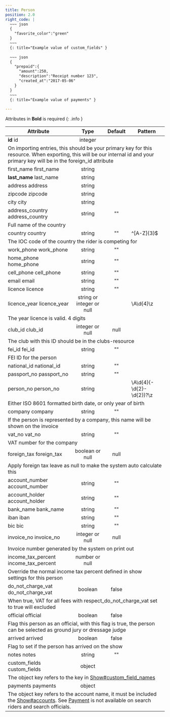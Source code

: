 ```yaml
---
title: Person
position: 2.0
right_code: |
  ~~~ json
  {
    "favorite_color":"green"
  }
  ~~~
  {: title="Example value of custom_fields" }
  
  ~~~ json
  {
    "prepaid":{
      "amount":250,
      "description":"Receipt number 123",
      "created_at":"2017-05-06"
    }
  }
  ~~~
  {: title="Example value of payments" }
  
---
```

Attributes in **Bold** is required
{: .info }
<table>
<thead>
<th>Attribute</th>
<th style="text-align: center">Type</th>
<th style="text-align: center">Default</th>
<th style="text-align: center">Pattern</th>
</thead>
<tbody>
<tr>
<td id="person_id">
<strong>id</strong>
<span class="searchable">id</span></td>
<td style="text-align: center">integer</td>
<td style="text-align: center"></td>
<td></td>
</tr>
<tr>
<td colspan="5">On importing entries, this should be your primary key for this resource. When exporting, this will be our internal id and your primary key will be in the foreign_id attribute</td>
</tr>
<tr>
<td id="person_first_name">
first_<wbr>name
<span class="searchable">first_name</span></td>
<td style="text-align: center">string</td>
<td style="text-align: center"></td>
<td></td>
</tr>
<tr>
<td id="person_last_name">
<strong>last_<wbr>name</strong>
<span class="searchable">last_name</span></td>
<td style="text-align: center">string</td>
<td style="text-align: center"></td>
<td></td>
</tr>
<tr>
<td id="person_address">
address
<span class="searchable">address</span></td>
<td style="text-align: center">string</td>
<td style="text-align: center"></td>
<td></td>
</tr>
<tr>
<td id="person_zipcode">
zipcode
<span class="searchable">zipcode</span></td>
<td style="text-align: center">string</td>
<td style="text-align: center"></td>
<td></td>
</tr>
<tr>
<td id="person_city">
city
<span class="searchable">city</span></td>
<td style="text-align: center">string</td>
<td style="text-align: center"></td>
<td></td>
</tr>
<tr>
<td id="person_address_country">
address_<wbr>country
<span class="searchable">address_country</span></td>
<td style="text-align: center">string</td>
<td style="text-align: center">""</td>
<td></td>
</tr>
<tr>
<td colspan="5">Full name of the country</td>
</tr>
<tr>
<td id="person_country">
country
<span class="searchable">country</span></td>
<td style="text-align: center">string</td>
<td style="text-align: center">""</td>
<td>^[A-Z]{3}$</td>
</tr>
<tr>
<td colspan="5">The IOC code of the country the rider is competing for</td>
</tr>
<tr>
<td id="person_work_phone">
work_<wbr>phone
<span class="searchable">work_phone</span></td>
<td style="text-align: center">string</td>
<td style="text-align: center">""</td>
<td></td>
</tr>
<tr>
<td id="person_home_phone">
home_<wbr>phone
<span class="searchable">home_phone</span></td>
<td style="text-align: center">string</td>
<td style="text-align: center">""</td>
<td></td>
</tr>
<tr>
<td id="person_cell_phone">
cell_<wbr>phone
<span class="searchable">cell_phone</span></td>
<td style="text-align: center">string</td>
<td style="text-align: center">""</td>
<td></td>
</tr>
<tr>
<td id="person_email">
email
<span class="searchable">email</span></td>
<td style="text-align: center">string</td>
<td style="text-align: center">""</td>
<td></td>
</tr>
<tr>
<td id="person_licence">
licence
<span class="searchable">licence</span></td>
<td style="text-align: center">string</td>
<td style="text-align: center">""</td>
<td></td>
</tr>
<tr>
<td id="person_licence_year">
licence_<wbr>year
<span class="searchable">licence_year</span></td>
<td style="text-align: center">string or integer or null</td>
<td style="text-align: center"></td>
<td>\A\d{4}\z</td>
</tr>
<tr>
<td colspan="5">The year licence is valid. 4 digits</td>
</tr>
<tr>
<td id="person_club_id">
club_<wbr>id
<span class="searchable">club_id</span></td>
<td style="text-align: center">integer or null</td>
<td style="text-align: center">null</td>
<td></td>
</tr>
<tr>
<td colspan="5">The club with this ID should be in the clubs-resource</td>
</tr>
<tr>
<td id="person_fei_id">
fei_<wbr>id
<span class="searchable">fei_id</span></td>
<td style="text-align: center">string</td>
<td style="text-align: center">""</td>
<td></td>
</tr>
<tr>
<td colspan="5">FEI ID for the person</td>
</tr>
<tr>
<td id="person_national_id">
national_<wbr>id
<span class="searchable">national_id</span></td>
<td style="text-align: center">string</td>
<td style="text-align: center">""</td>
<td></td>
</tr>
<tr>
<td id="person_passport_no">
passport_<wbr>no
<span class="searchable">passport_no</span></td>
<td style="text-align: center">string</td>
<td style="text-align: center">""</td>
<td></td>
</tr>
<tr>
<td id="person_person_no">
person_<wbr>no
<span class="searchable">person_no</span></td>
<td style="text-align: center">string</td>
<td style="text-align: center"></td>
<td>\A\d{4}(-\d{2}-\d{2})?\z</td>
</tr>
<tr>
<td colspan="5">Either ISO 8601 formatted birth date, or only year of birth</td>
</tr>
<tr>
<td id="person_company">
company
<span class="searchable">company</span></td>
<td style="text-align: center">string</td>
<td style="text-align: center">""</td>
<td></td>
</tr>
<tr>
<td colspan="5">If the person is represented by a company, this name will be shown on the invoice</td>
</tr>
<tr>
<td id="person_vat_no">
vat_<wbr>no
<span class="searchable">vat_no</span></td>
<td style="text-align: center">string</td>
<td style="text-align: center">""</td>
<td></td>
</tr>
<tr>
<td colspan="5">VAT number for the company</td>
</tr>
<tr>
<td id="person_foreign_tax">
foreign_<wbr>tax
<span class="searchable">foreign_tax</span></td>
<td style="text-align: center">boolean or null</td>
<td style="text-align: center">null</td>
<td></td>
</tr>
<tr>
<td colspan="5">Apply foreign tax leave as null to make the system auto calculate this</td>
</tr>
<tr>
<td id="person_account_number">
account_<wbr>number
<span class="searchable">account_number</span></td>
<td style="text-align: center">string</td>
<td style="text-align: center">""</td>
<td></td>
</tr>
<tr>
<td id="person_account_holder">
account_<wbr>holder
<span class="searchable">account_holder</span></td>
<td style="text-align: center">string</td>
<td style="text-align: center">""</td>
<td></td>
</tr>
<tr>
<td id="person_bank_name">
bank_<wbr>name
<span class="searchable">bank_name</span></td>
<td style="text-align: center">string</td>
<td style="text-align: center">""</td>
<td></td>
</tr>
<tr>
<td id="person_iban">
iban
<span class="searchable">iban</span></td>
<td style="text-align: center">string</td>
<td style="text-align: center">""</td>
<td></td>
</tr>
<tr>
<td id="person_bic">
bic
<span class="searchable">bic</span></td>
<td style="text-align: center">string</td>
<td style="text-align: center">""</td>
<td></td>
</tr>
<tr>
<td id="person_invoice_no">
invoice_<wbr>no
<span class="searchable">invoice_no</span></td>
<td style="text-align: center">integer or null</td>
<td style="text-align: center">null</td>
<td></td>
</tr>
<tr>
<td colspan="5">Invoice number generated by the system on print out</td>
</tr>
<tr>
<td id="person_income_tax_percent">
income_<wbr>tax_<wbr>percent
<span class="searchable">income_tax_percent</span></td>
<td style="text-align: center">number or null</td>
<td style="text-align: center"></td>
<td></td>
</tr>
<tr>
<td colspan="5">Override the normal income tax percent defined in show settings for this person</td>
</tr>
<tr>
<td id="person_do_not_charge_vat">
do_<wbr>not_<wbr>charge_<wbr>vat
<span class="searchable">do_not_charge_vat</span></td>
<td style="text-align: center">boolean</td>
<td style="text-align: center">false</td>
<td></td>
</tr>
<tr>
<td colspan="5">When true, VAT for all fees with respect_do_not_charge_vat set to true will excluded</td>
</tr>
<tr>
<td id="person_official">
official
<span class="searchable">official</span></td>
<td style="text-align: center">boolean</td>
<td style="text-align: center">false</td>
<td></td>
</tr>
<tr>
<td colspan="5">Flag this person as an official, with this flag is true, the person can be selected as ground jury or dressage judge</td>
</tr>
<tr>
<td id="person_arrived">
arrived
<span class="searchable">arrived</span></td>
<td style="text-align: center">boolean</td>
<td style="text-align: center">false</td>
<td></td>
</tr>
<tr>
<td colspan="5">Flag to set if the person has arrived on the show</td>
</tr>
<tr>
<td id="person_notes">
notes
<span class="searchable">notes</span></td>
<td style="text-align: center">string</td>
<td style="text-align: center">""</td>
<td></td>
</tr>
<tr>
<td id="person_custom_fields">
custom_<wbr>fields
<span class="searchable">custom_fields</span></td>
<td style="text-align: center">object</td>
<td style="text-align: center"></td>
<td></td>
</tr>
<tr>
<td colspan="5">The object key refers to the key in <a href="#show_custom_field_names">Show#custom_field_names</a></td>
</tr>
<tr>
<td id="person_payments">
payments
<span class="searchable">payments</span></td>
<td style="text-align: center">object</td>
<td style="text-align: center"></td>
<td></td>
</tr>
<tr>
<td colspan="5">The object key refers to the account name, it must be included the <a href="#show_accounts">Show#accounts</a>. See <a href="#modelsPAYMENT">Payment</a> is not available on search riders and search officials.</td>
</tr>
</tbody>
</table>